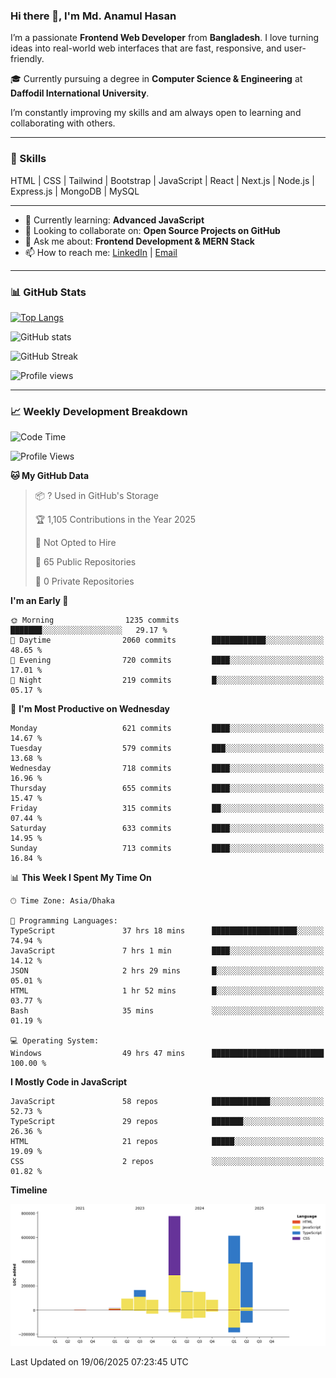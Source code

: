 ### Hi there 👋, I'm Md. Anamul Hasan

I’m a passionate **Frontend Web Developer** from **Bangladesh**. I love turning ideas into real-world web interfaces that are fast, responsive, and user-friendly.

🎓 Currently pursuing a degree in **Computer Science & Engineering** at **Daffodil International University**.

I’m constantly improving my skills and am always open to learning and collaborating with others.

---

### 🚀 Skills
HTML | CSS | Tailwind | Bootstrap | JavaScript | React | Next.js | Node.js | Express.js | MongoDB | MySQL 

---

- 🌱 Currently learning: **Advanced JavaScript**
- 👯 Looking to collaborate on: **Open Source Projects on GitHub**
- 💬 Ask me about: **Frontend Development & MERN Stack**
- 📫 How to reach me: [LinkedIn](https://www.linkedin.com/in/mdanamulhasan201) | [Email](mailto:anamulhasan3625@gmail.com)

---

### 📊 GitHub Stats

[![Top Langs](https://github-readme-stats.vercel.app/api/top-langs/?username=mdanamulhasan201&layout=compact)](https://github.com/anuraghazra/github-readme-stats)

![GitHub stats](https://github-readme-stats.vercel.app/api?username=mdanamulhasan201&show_icons=true&count_private=true&theme=tokyonight)

![GitHub Streak](https://streak-stats.demolab.com?user=mdanamulhasan201&theme=tokyonight)

![Profile views](https://gpvc.arturio.dev/mdanamulhasan201)

---

### 📈 Weekly Development Breakdown

<!--START_SECTION:waka-->
![Code Time](http://img.shields.io/badge/Code%20Time-303%20hrs%2034%20mins-blue)

![Profile Views](http://img.shields.io/badge/Profile%20Views-1-blue)

**🐱 My GitHub Data** 

> 📦 ? Used in GitHub's Storage 
 > 
> 🏆 1,105 Contributions in the Year 2025
 > 
> 🚫 Not Opted to Hire
 > 
> 📜 65 Public Repositories 
 > 
> 🔑 0 Private Repositories 
 > 
**I'm an Early 🐤** 

```text
🌞 Morning                1235 commits        ███████░░░░░░░░░░░░░░░░░░   29.17 % 
🌆 Daytime                2060 commits        ████████████░░░░░░░░░░░░░   48.65 % 
🌃 Evening                720 commits         ████░░░░░░░░░░░░░░░░░░░░░   17.01 % 
🌙 Night                  219 commits         █░░░░░░░░░░░░░░░░░░░░░░░░   05.17 % 
```
📅 **I'm Most Productive on Wednesday** 

```text
Monday                   621 commits         ████░░░░░░░░░░░░░░░░░░░░░   14.67 % 
Tuesday                  579 commits         ███░░░░░░░░░░░░░░░░░░░░░░   13.68 % 
Wednesday                718 commits         ████░░░░░░░░░░░░░░░░░░░░░   16.96 % 
Thursday                 655 commits         ████░░░░░░░░░░░░░░░░░░░░░   15.47 % 
Friday                   315 commits         ██░░░░░░░░░░░░░░░░░░░░░░░   07.44 % 
Saturday                 633 commits         ████░░░░░░░░░░░░░░░░░░░░░   14.95 % 
Sunday                   713 commits         ████░░░░░░░░░░░░░░░░░░░░░   16.84 % 
```


📊 **This Week I Spent My Time On** 

```text
🕑︎ Time Zone: Asia/Dhaka

💬 Programming Languages: 
TypeScript               37 hrs 18 mins      ███████████████████░░░░░░   74.94 % 
JavaScript               7 hrs 1 min         ████░░░░░░░░░░░░░░░░░░░░░   14.12 % 
JSON                     2 hrs 29 mins       █░░░░░░░░░░░░░░░░░░░░░░░░   05.01 % 
HTML                     1 hr 52 mins        █░░░░░░░░░░░░░░░░░░░░░░░░   03.77 % 
Bash                     35 mins             ░░░░░░░░░░░░░░░░░░░░░░░░░   01.19 % 

💻 Operating System: 
Windows                  49 hrs 47 mins      █████████████████████████   100.00 % 
```

**I Mostly Code in JavaScript** 

```text
JavaScript               58 repos            █████████████░░░░░░░░░░░░   52.73 % 
TypeScript               29 repos            ███████░░░░░░░░░░░░░░░░░░   26.36 % 
HTML                     21 repos            █████░░░░░░░░░░░░░░░░░░░░   19.09 % 
CSS                      2 repos             ░░░░░░░░░░░░░░░░░░░░░░░░░   01.82 % 
```



**Timeline**

![Lines of Code chart](https://raw.githubusercontent.com/mdanamulhasan201/mdanamulhasan201/main/assets/bar_graph.png)


 Last Updated on 19/06/2025 07:23:45 UTC
<!--END_SECTION:waka-->
